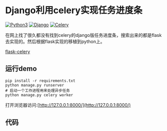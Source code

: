 # Django利用celery实现任务进度条

[![Python3](https://img.shields.io/badge/python-3.6-green.svg?style=plastic)](https://www.python.org/)
[![Django](https://img.shields.io/badge/django-2.07-brightgreen.svg?style=plastic)](https://www.djangoproject.com/)
[![Celery](https://img.shields.io/badge/celery-3.1.26.post2-brightgreen.svg?style=plastic)](http://docs.celeryproject.org/en/latest/)


在网上找了很久都没有找到celery的django版任务进度条，搜索出来的都是flask去实现的。然后根据flask实现的移植到python上。

[flask-celery](http://www.pythondoc.com/flask-celery/first.html#id6)


## 运行demo

```
pip install -r requirements.txt
python manage.py runserver
# 启动一个工作进程用来处理异步任务
python manage.py celery worker
```

打开浏览器访问:[http://127.0.0.1:8000/](http://127.0.0.1:8000/)



## 代码


